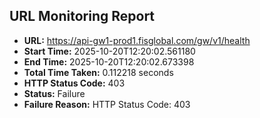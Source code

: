 ## URL Monitoring Report

- **URL:** https://api-gw1-prod1.fisglobal.com/gw/v1/health
- **Start Time:** 2025-10-20T12:20:02.561180
- **End Time:** 2025-10-20T12:20:02.673398
- **Total Time Taken:** 0.112218 seconds
- **HTTP Status Code:** 403
- **Status:** Failure
- **Failure Reason:** HTTP Status Code: 403
